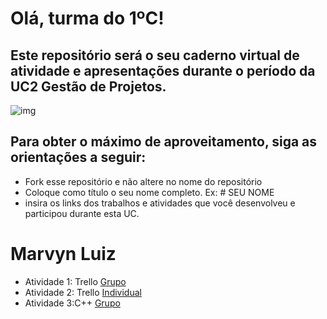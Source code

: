 # Olá, turma do 1ºC! 
## Este repositório será o seu caderno virtual de atividade e apresentações durante o período da UC2 Gestão de Projetos. 

![img](https://blog.acelerato.com/wp-content/uploads/2020/08/5-beneficios-da-gesta%CC%83o-de-projetos-para-a-sua-empresa-1200x640.png)

## Para obter o máximo de aproveitamento, siga as orientações a seguir:

- Fork esse repositório e não altere no nome do repositório
- Coloque como título o seu nome completo. Ex: # SEU NOME
- insira os links dos trabalhos e atividades que você desenvolveu e participou durante esta UC.

# Marvyn Luiz

- Atividade 1: Trello 
 [Grupo](https://trello.com/invite/b/FNEcOPRI/ATTIf6da648715116773c815037b74ee789c8B457A85/trabalho-em-grupo)
- Atividade 2: Trello
 [Individual](https://trello.com/invite/b/GgbTL9p4/ATTI02b387e7001abe98c9cb7efa8fe7e584F169E1DA/tarefas)
- Atividade 3:C++
 [Grupo](https://www.canva.com/design/DAGEjWwOWGA/Me6Xn4CuGQC1s3_PGDGzMw/edit?utm_content=DAGEjWwOWGA&utm_campaign=designshare&utm_medium=link2&utm_source=sharebutton)


